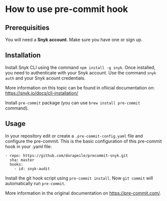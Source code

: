 # How to use pre-commit hook

## Prerequisities

You will need a **Snyk account**. Make sure you have one or sign up.

## Installation

Install Snyk CLI using the command `npm install -g snyk`. Once installed, you need to authenticate with your Snyk account. Use the command `snyk auth` and your Snyk acount credentials.

More information on this topic can be found in ofiicial documentation on: https://snyk.io/docs/cli-installation/

Install `pre-commit` package (you can use `brew install pre-commit` command).

## Usage

In your repository edit or create a `.pre-commit-config.yaml` file and configure the pre-commit. This is the basic configuration of this pre-commit hook in your .yaml file:

```
- repo: https://github.com/dorapeile/precommit-snyk.git
  sha: master
  hooks:
    - id: snyk-audit
```

Install the git hook script using `pre-commit install`. Now `git commit` will automatically run `pre-commit`.

More information in the original documentation on https://pre-commit.com/.
